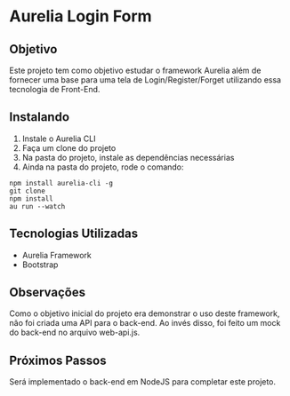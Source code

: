 # Aurelia Login Form

## Objetivo
Este projeto tem como objetivo estudar o framework Aurelia além de fornecer uma base para uma tela de Login/Register/Forget utilizando essa tecnologia de Front-End.

## Instalando
1. Instale o Aurelia CLI
2. Faça um clone do projeto
3. Na pasta do projeto, instale as dependências necessárias
4. Ainda na pasta do projeto, rode o comando:
```
npm install aurelia-cli -g
git clone
npm install
au run --watch
```
## Tecnologias Utilizadas
* Aurelia Framework
* Bootstrap


## Observações
Como o objetivo inicial do projeto era demonstrar o uso deste framework, não foi criada uma API para o back-end. Ao invés disso, foi feito um mock do back-end no arquivo web-api.js.

## Próximos Passos
Será implementado o back-end em NodeJS para completar este projeto.
